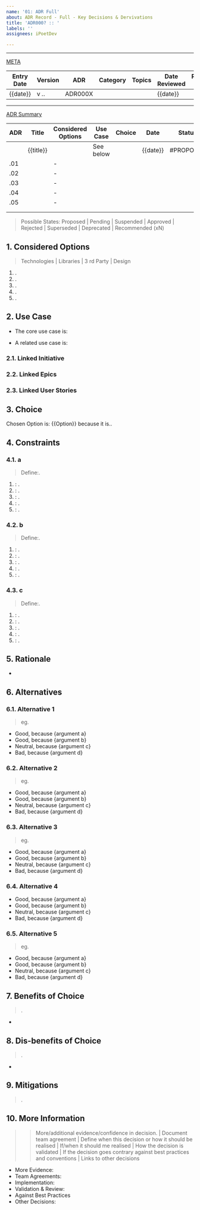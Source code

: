 ```yaml
---
name: '01: ADR Full'
about: ADR Record - Full - Key Decisions & Dervivations
title: 'ADR000? :: '
labels: ''
assignees: iPoetDev

---
```


---
<u>META</u>

| Entry Date | Version | ADR     | Category | Topics | Date Reviewed | Reviewed By |
| ---------- | ------- | ------- | -------- | ------ | ------------- | ----------- |
| {{date}}   | v _._.    | ADR000X |          |        | {{date}}      |             |

---

<u>ADR Summary</u>

| ADR | Title     | Considered Options | Use Case  | Choice | Date     | Status    |
| --- | --------- | ------------------ | --------- | ------ | -------- | --------- |
|     | {{title}} |                    | See below |        | {{date}} | #PROPOSED |
| .01 |           | -                  |           |        |          |           |
| .02 |           | -                  |           |        |          |           |
| .03 |           | -                  |           |        |          |           |
| .04 |           | -                  |           |        |          |           |
| .05 |           | -                  |           |        |          |           |
|     |           |                    |           |        |          |           |
|     |           |                    |           |        |          |           |

> Possible States:
> Proposed | Pending | Suspended | Approved | Rejected | Superseded | Deprecated | Recommended (xN)

## 1. Considered Options
> Technologies | Libraries | 3 rd Party | Design

1.  .
2.  .
3.  .
4.  .
5.  .

## 2. Use Case

- The core use case is:

- A related use case is:


### 2.1. Linked Initiative

### 2.2. Linked Epics

### 2.3. Linked User Stories


## 3. Choice

Chosen Option is: {{Option}} because it is..


## 4. Constraints

### 4.1. a
> Define:.

1. []() : .
2. []() : .
3. []() : .
4. []() : .
5. []() : .

### 4.2. b
> Define:.

1. []() : .
2. []() : .
3. []() : .
4. []() : .
5. []() : .


### 4.3. c
> Define:.

1. []() : .
2. []() : .
3. []() : .
4. []() : .
5. []() : .


## 5. Rationale

-

## 6. Alternatives

### 6.1. Alternative 1
> eg.

- Good, because {argument a}
- Good, because {argument b}
- Neutral, because {argument c}
- Bad, because {argument d}

### 6.2. Alternative 2
> eg.

- Good, because {argument a}
- Good, because {argument b}
- Neutral, because {argument c}
- Bad, because {argument d}

### 6.3. Alternative 3
> eg.

- Good, because {argument a}
- Good, because {argument b}
- Neutral, because {argument c}
- Bad, because {argument d}

### 6.4. Alternative 4

- Good, because {argument a}
- Good, because {argument b}
- Neutral, because {argument c}
- Bad, because {argument d}

### 6.5. Alternative 5
> eg.

- Good, because {argument a}
- Good, because {argument b}
- Neutral, because {argument c}
- Bad, because {argument d}

## 7. Benefits of Choice
> .

-

## 8. Dis-benefits of Choice
> .

-

## 9. Mitigations
> .

## 10. More Information
>> More/additional evidence/confidence in decision. | Document team agreement | Define when this decision or how it should be realised | If/when it should me realised | How the decision is validated | If the decision goes contrary against best practices and conventions | Links to other decisions

- More Evidence:
- Team Agreements:
- Implementation:
- Validation & Review:
- Against Best Practices
- Other Decisions: []()
